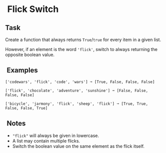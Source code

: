 #  Flick Switch

## Task

Create a function that always returns `True`/`true` for every item in a given list.

However, if an element is the word `'flick'`, switch to always returning the opposite boolean value.

##  Examples

```
['codewars', 'flick', 'code', 'wars'] ➞ [True, False, False, False]

['flick', 'chocolate', 'adventure', 'sunshine'] ➞ [False, False, False, False]

['bicycle', 'jarmony', 'flick', 'sheep', 'flick'] ➞ [True, True, False, False, True]
```

##  Notes

* `"flick"` will always be given in lowercase.
* A list may contain multiple flicks.
* Switch the boolean value on the same element as the flick itself.

